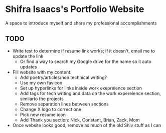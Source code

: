 # Shifra Isaacs's Portfolio Website
A space to introduce myself and share my professional accomplishments

## TODO
- Write test to determine if resume link works; if it doesn't, email me to update the link
  - Or find a way to search my Google drive for the name so it auto updates
- Fill website with my content:
  - Add poetry/articles/non technical writing?
  - Use my own favicon
  - Set up hyperlinks for links inside work exepreience section
  - Add tags for tech writing and data on the work expereience section, similarto the projects
  - Remove separation lines between sections
  - Change X logo to correct one
  - Pick new resume icon
  - Add Thank you section: Nick, Constant, Brian, Zack, Mom
- Once website looks good, remove as much of the old Shiv stuff as I can
